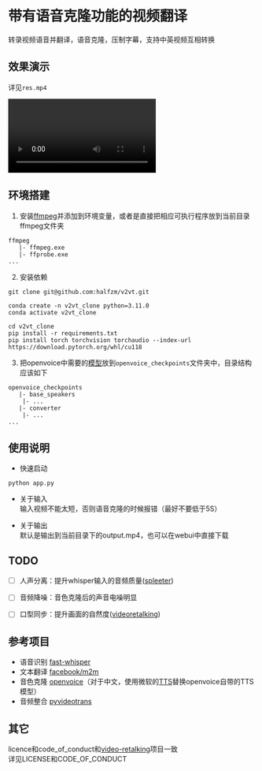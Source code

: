 # 带有语音克隆功能的视频翻译
转录视频语音并翻译，语音克隆，压制字幕，支持中英视频互相转换


## 效果演示
详见`res.mp4`

<video>
<source src="res.mp4" type="video/mp4">
</video>


## 环境搭建
1. 安装[ffmpeg](https://ffmpeg.org/)并添加到环境变量，或者是直接把相应可执行程序放到当前目录ffmpeg文件夹
```
ffmpeg
   |- ffmpeg.exe
   |- ffprobe.exe
...
```

2. 安装依赖
```
git clone git@github.com:halfzm/v2vt.git

conda create -n v2vt_clone python=3.11.0
conda activate v2vt_clone

cd v2vt_clone
pip install -r requirements.txt
pip install torch torchvision torchaudio --index-url https://download.pytorch.org/whl/cu118
```
3. 把openvoice中需要的[模型](https://myshell-public-repo-hosting.s3.amazonaws.com/checkpoints_1226.zip)放到`openvoice_checkpoints`文件夹中，目录结构应该如下
```
openvoice_checkpoints
   |- base_speakers
    |- ...
   |- converter
    |- ...
...
```


## 使用说明
- 快速启动
```
python app.py
```
- 关于输入  
输入视频不能太短，否则语音克隆的时候报错（最好不要低于5S）

- 关于输出  
默认是输出到当前目录下的output.mp4，也可以在webui中直接下载


## TODO
- [ ] 人声分离：提升whisper输入的音频质量([spleeter](https://github.com/deezer/spleeter))  
- [ ] 音频降噪：音色克隆后的声音电噪明显  
- [ ] 口型同步：提升画面的自然度([videoretalking](https://github.com/OpenTalker/video-retalking))  


## 参考项目
- 语音识别 [fast-whisper](https://github.com/SYSTRAN/faster-whisper)
- 文本翻译 [facebook/m2m](https://huggingface.co/facebook/m2m100_1.2B)
- 音色克隆 [openvoice](https://github.com/myshell-ai/OpenVoice)（对于中文，使用微软的[TTS](https://github.com/skygongque/tts)替换openvoice自带的TTS模型）
- 音频整合 [pyvideotrans](https://github.com/jianchang512/pyvideotrans)


## 其它
licence和code_of_conduct和[video-retalking](https://github.com/OpenTalker/video-retalking)项目一致  
详见LICENSE和CODE_OF_CONDUCT
